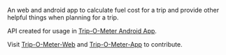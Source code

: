 An web and android app to calculate fuel cost for a trip and provide other helpful things when planning for a trip.

API created for usage in [Trip-O-Meter Android App](https://midhunhk.github.io/trip-o-meter/).

Visit [Trip-O-Meter-Web](https://github.com/RaghuChandrasekaran/trip-o-meter-web) and [Trip-O-Meter-App](https://github.com/midhunhk/trip-o-meter/) to contribute.